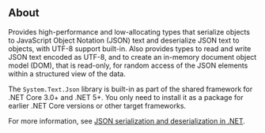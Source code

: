 ## About

Provides high-performance and low-allocating types that serialize objects to JavaScript Object Notation (JSON) text and deserialize JSON text to objects, with UTF-8 support built-in. Also provides types to read and write JSON text encoded as UTF-8, and to create an in-memory document object model (DOM), that is read-only, for random access of the JSON elements within a structured view of the data.

The `System.Text.Json` library is built-in as part of the shared framework for .NET Core 3.0+ and .NET 5+. You only need to install it as a package for earlier .NET Core versions or other target frameworks.

For more information, see [JSON serialization and deserialization in .NET](https://docs.microsoft.com/dotnet/standard/serialization/system-text-json-overview).
